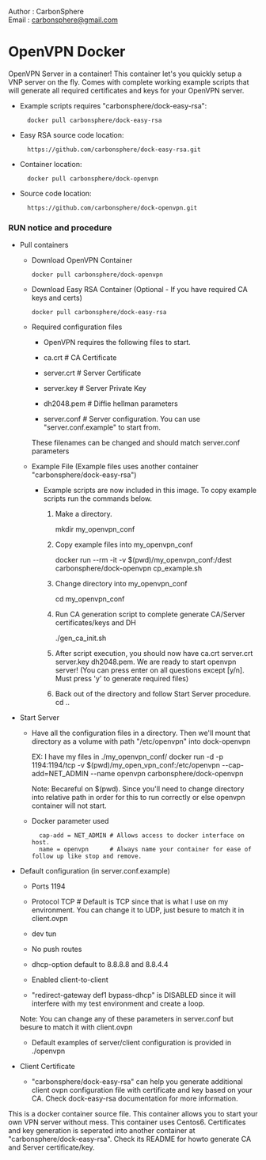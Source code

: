 Author  : CarbonSphere <br>
Email   : carbonsphere@gmail.com<br>

# OpenVPN Docker

  OpenVPN Server in a container! This container let's you quickly setup a VNP server on the fly. Comes with complete working example scripts that will generate all required certificates and keys for your OpenVPN server. 

* Example scripts requires "carbonsphere/dock-easy-rsa":

		docker pull carbonsphere/dock-easy-rsa

* Easy RSA source code location:

		https://github.com/carbonsphere/dock-easy-rsa.git

* Container location:

		docker pull carbonsphere/dock-openvpn

* Source code location: 

		https://github.com/carbonsphere/dock-openvpn.git


### RUN notice and procedure

* Pull containers

  - Download OpenVPN Container

		docker pull carbonsphere/dock-openvpn

  - Download Easy RSA Container (Optional - If you have required CA keys and certs)

		docker pull carbonsphere/dock-easy-rsa

  - Required configuration files

     - OpenVPN requires the following files to start.

      - ca.crt        # CA Certificate
      - server.crt    # Server Certificate
      - server.key    # Server Private Key
      - dh2048.pem    # Diffie hellman parameters
      - server.conf   # Server configuration.  You can use "server.conf.example" to start from.

      These filenames can be changed and should match server.conf parameters

  - Example File (Example files uses another container "carbonsphere/dock-easy-rsa")

    - Example scripts are now included in this image. To copy example scripts run the commands below.

      1. Make a directory.  

			mkdir my_openvpn_conf

      2. Copy example files into my_openvpn_conf 

			docker run --rm -it -v $(pwd)/my_openvpn_conf:/dest carbonsphere/dock-openvpn cp_example.sh

      3. Change directory into my_openvpn_conf

			cd my_openvpn_conf

      4. Run CA generation script to complete generate CA/Server certificates/keys and DH

			./gen_ca_init.sh

      4. After script execution, you should now have ca.crt server.crt server.key dh2048.pem. We are ready to start openvpn server! (You can press enter on all questions except [y/n]. Must press 'y' to generate required files)

      5. Back out of the directory and follow Start Server procedure. 
			cd ..

* Start Server

	- Have all the configuration files in a directory. Then we'll mount that directory as a volume with path "/etc/openvpn" into dock-openvpn

		EX:  I have my files in ./my_openvpn_conf/
				docker run -d -p 1194:1194/tcp -v $(pwd)/my_open_vpn_conf:/etc/openvpn --cap-add=NET_ADMIN --name openvpn carbonsphere/dock-openvpn

		Note: Becareful on $(pwd). Since you'll need to change directory into relative path in order for this to run correctly or else openvpn container will not start.

	- Docker parameter used

			cap-add = NET_ADMIN # Allows access to docker interface on host.
			name = openvpn      # Always name your container for ease of follow up like stop and remove.

* Default configuration (in server.conf.example)

	- Ports 1194

	- Protocol TCP  # Default is TCP since that is what I use on my environment. You can 
change it to UDP, just besure to match it in client.ovpn

	- dev tun

	- No push routes 

	- dhcp-option default to 8.8.8.8 and 8.8.4.4

	- Enabled client-to-client

	- "redirect-gateway def1 bypass-dhcp" is DISABLED since it will interfere with my test environment and create a loop. 

    Note: You can change any of these parameters in server.conf but besure to match it with client.ovpn

	- Default examples of server/client configuration is provided in ./openvpn

* Client Certificate

	- "carbonsphere/dock-easy-rsa" can help you generate additional client ovpn configuration file with certificate and key based on your CA. Check dock-easy-rsa documentation for more information. 

This is a docker container source file. This container allows you to start your own VPN server without mess. This container uses Centos6. Certificates and key generation is seperated into another container at "carbonsphere/dock-easy-rsa". Check its README for howto generate CA and Server certificate/key.
